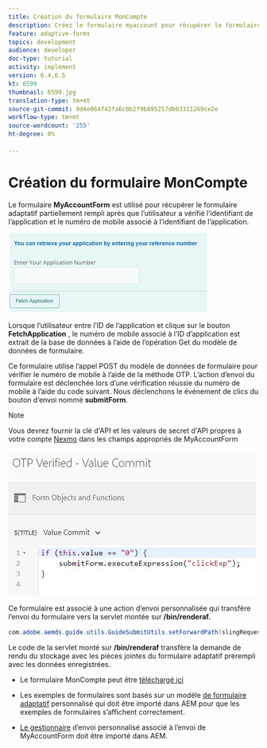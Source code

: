 ```yaml
---
title: Création du formulaire MonCompte
description: Créez le formulaire myaccount pour récupérer le formulaire partiellement rempli lors de la vérification réussie de l'ID de demande et du numéro de téléphone.
feature: adaptive-forms
topics: development
audience: developer
doc-type: tutorial
activity: implement
version: 6.4,6.5
kt: 6599
thumbnail: 6599.jpg
translation-type: tm+mt
source-git-commit: 9d4e864f42fa6c0b2f9b895257db03311269ce2e
workflow-type: tm+mt
source-wordcount: '255'
ht-degree: 0%

---
```




# Création du formulaire MonCompte

Le formulaire **MyAccountForm** est utilisé pour récupérer le formulaire adaptatif partiellement rempli après que l’utilisateur a vérifié l’identifiant de l’application et le numéro de mobile associé à l’identifiant de l’application.

![mon formulaire de compte](assets/6599.JPG)

Lorsque l’utilisateur entre l’ID de l’application et clique sur le bouton **FetchApplication** , le numéro de mobile associé à l’ID d’application est extrait de la base de données à l’aide de l’opération Get du modèle de données de formulaire.

Ce formulaire utilise l’appel POST du modèle de données de formulaire pour vérifier le numéro de mobile à l’aide de la méthode OTP. L’action d’envoi du formulaire est déclenchée lors d’une vérification réussie du numéro de mobile à l’aide du code suivant. Nous déclenchons le événement de clics du bouton d’envoi nommé **submitForm**.

>[!NOTE]
> Vous devrez fournir la clé d&#39;API et les valeurs de secret d&#39;API propres à votre compte [Nexmo](https://dashboard.nexmo.com/) dans les champs appropriés de MyAccountForm

![trigger-submit](assets/trigger-submit.JPG)



Ce formulaire est associé à une action d’envoi personnalisée qui transfère l’envoi du formulaire vers la servlet montée sur **/bin/renderaf.**

```java
com.adobe.aemds.guide.utils.GuideSubmitUtils.setForwardPath(slingRequest,"/bin/renderaf",null,null);
```

Le code de la servlet monté sur **/bin/renderaf** transfère la demande de rendu du stockage avec les pièces jointes du formulaire adaptatif prérempli avec les données enregistrées.


* Le formulaire MonCompte peut être [téléchargé ici](assets/my-account-form.zip)

* Les exemples de formulaires sont basés sur un modèle [de formulaire adaptatif](assets/custom-template-with-page-component.zip) personnalisé qui doit être importé dans AEM pour que les exemples de formulaires s’affichent correctement.

* [Le gestionnaire](assets/custom-submit-my-account-form.zip) d’envoi personnalisé associé à l’envoi de MyAccountForm doit être importé dans AEM.
